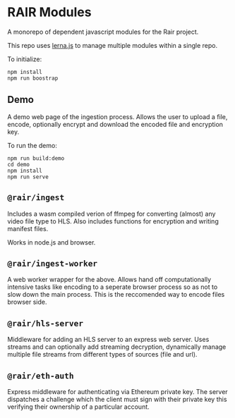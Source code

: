 # RAIR Modules

A monorepo of dependent javascript modules for the Rair project.

This repo uses [lerna.js](https://github.com/lerna/lerna#about) to manage multiple modules within a single repo.

To initialize:
```shell
npm install
npm run boostrap
```

## Demo

A demo web page of the ingestion process. Allows the user to upload a file, encode, optionally encrypt and download the encoded file and encryption key.

To run the demo:

```shell
npm run build:demo
cd demo
npm install
npm run serve
```

## `@rair/ingest`

Includes a wasm compiled verion of ffmpeg for converting (almost) any video file type to HLS. Also includes functions for encryption and writing manifest files.

Works in node.js and browser.

## `@rair/ingest-worker`

A web worker wrapper for the above. Allows hand off computationally intensive tasks like encoding to a seperate browser process so as not to slow down the main process. This is the reccomended way to encode files browser side.

## `@rair/hls-server`

Middleware for adding an HLS server to an express web server. Uses streams and can optionally add streaming decryption, dynamically manage multiple file streams from different types of sources (file and url).

## `@rair/eth-auth`

Express middleware for authenticating via Ethereum private key. The server dispatches a challenge which the client must sign with their private key this verifying their ownership of a particular account. 
